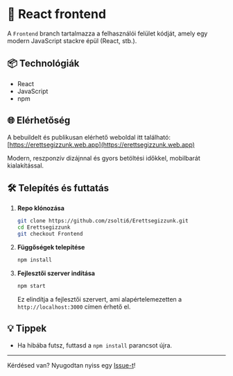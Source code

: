 # 🚀 React frontend

A `Frontend` branch tartalmazza a felhasználói felület kódját, amely egy modern JavaScript stackre épül (React, stb.).

## 📦 Technológiák

- React
- JavaScript
- npm

## 🌐 Elérhetőség

A bebuildelt és publikusan elérhető weboldal itt található: [https://erettsegizzunk.web.app](https://erettsegizzunk.web.app)

Modern, reszponzív dizájnnal és gyors betöltési időkkel, mobilbarát kialakítással.

## 🛠️ Telepítés és futtatás

1. **Repo klónozása**
   ```bash
   git clone https://github.com/zsolti6/Erettsegizzunk.git
   cd Erettsegizzunk
   git checkout Frontend
   ```

2. **Függőségek telepítése**
   ```bash
   npm install
   ```

3. **Fejlesztői szerver indítása**
   ```bash
   npm start
   ```

   Ez elindítja a fejlesztői szervert, ami alapértelemezetten a `http://localhost:3000` címen érhető el.

## 💡 Tippek

- Ha hibába futsz, futtasd a `npm install` parancsot újra.

---

Kérdésed van? Nyugodtan nyiss egy [Issue-t](https://github.com/zsolti6/Erettsegizzunk/issues)!
